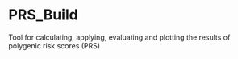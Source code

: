 # PRS_Build
Tool for calculating, applying, evaluating and plotting the results of polygenic risk scores (PRS)
